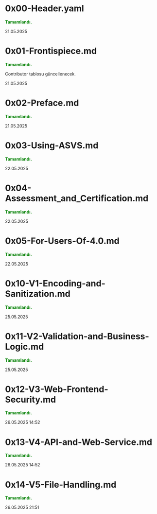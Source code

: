 # 0x00-Header.yaml
<span style="color:green">**Tamamlandı.**</span>

21.05.2025

# 0x01-Frontispiece.md
<span style="color:green">**Tamamlandı.**</span>

Contributor tablosu güncellenecek.

21.05.2025

# 0x02-Preface.md
<span style="color:green">**Tamamlandı.**</span>

21.05.2025

# 0x03-Using-ASVS.md
<span style="color:green">**Tamamlandı.**</span>

22.05.2025

# 0x04-Assessment_and_Certification.md
<span style="color:green">**Tamamlandı.**</span>

22.05.2025

# 0x05-For-Users-Of-4.0.md
<span style="color:green">**Tamamlandı.**</span>

22.05.2025

# 0x10-V1-Encoding-and-Sanitization.md
<span style="color:green">**Tamamlandı.**</span>

25.05.2025

# 0x11-V2-Validation-and-Business-Logic.md
<span style="color:green">**Tamamlandı.**</span>

25.05.2025

# 0x12-V3-Web-Frontend-Security.md
<span style="color:green">**Tamamlandı.**</span>

26.05.2025 14:52

# 0x13-V4-API-and-Web-Service.md
<span style="color:green">**Tamamlandı.**</span>

26.05.2025 14:52

# 0x14-V5-File-Handling.md
<span style="color:green">**Tamamlandı.**</span>

26.05.2025 21:51




